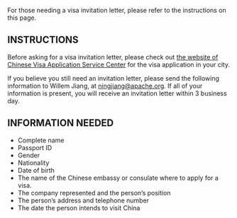 
For those needing a visa invitation letter, please refer to the instructions on this page.

## INSTRUCTIONS

Before asking for a visa invitation letter, please check out [the website of Chinese Visa Application Service Center](https://www.visaforchina.cn/globle/) for the visa application in your city.

If you believe you still need an invitation letter, please send the following information to Willem Jiang, at <ningjiang@apache.org>. If all of your information is present, you will receive an invitation letter within 3 business day.

## INFORMATION NEEDED

* Complete name
* Passport ID
* Gender
* Nationality
* Date of birth
* The name of the Chinese embassy or consulate where to apply for a visa.
* The company represented and the person’s position
* The person’s address and telephone number
* The date the person intends to visit China
